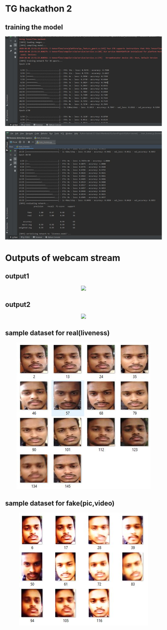 # TG hackathon 2
## training the model
 <p align="center">
   <img src="train1.JPG">
  </p>

 <p align="center">
   <img src="train2.JPG">
  </p>

# Outputs of webcam stream
## output1
 <p align="center">
   <img src="output1.gif">
  </p>
  
## output2
 <p align="center">
   <img src="output2.gif">
  </p>
  
 ## sample dataset for real(liveness)
 <p align="center">
   <img src="cap1.JPG">
  </p>
  
## sample dataset  for fake(pic,video)
 <p align="center">
   <img src="Cap2.JPG">
  </p>

